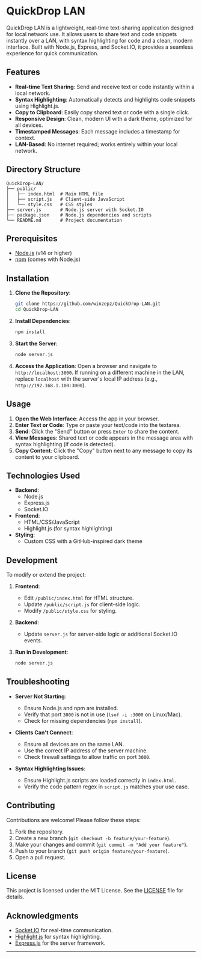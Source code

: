 # QuickDrop LAN

QuickDrop LAN is a lightweight, real-time text-sharing application designed for local network use. It allows users to share text and code snippets instantly over a LAN, with syntax highlighting for code and a clean, modern interface. Built with Node.js, Express, and Socket.IO, it provides a seamless experience for quick communication.

## Features

- **Real-time Text Sharing**: Send and receive text or code instantly within a local network.
- **Syntax Highlighting**: Automatically detects and highlights code snippets using Highlight.js.
- **Copy to Clipboard**: Easily copy shared text or code with a single click.
- **Responsive Design**: Clean, modern UI with a dark theme, optimized for all devices.
- **Timestamped Messages**: Each message includes a timestamp for context.
- **LAN-Based**: No internet required; works entirely within your local network.

## Directory Structure

```
QuickDrop-LAN/
├── public/
│   ├── index.html  # Main HTML file
│   ├── script.js   # Client-side JavaScript
│   └── style.css   # CSS styles
├── server.js       # Node.js server with Socket.IO
├── package.json    # Node.js dependencies and scripts
└── README.md       # Project documentation
```

## Prerequisites

- [Node.js](https://nodejs.org/) (v14 or higher)
- [npm](https://www.npmjs.com/) (comes with Node.js)

## Installation

1. **Clone the Repository**:
   ```bash
   git clone https://github.com/winzepz/QuickDrop-LAN.git
   cd QuickDrop-LAN
   ```

2. **Install Dependencies**:
   ```bash
   npm install
   ```

3. **Start the Server**:
   ```bash
   node server.js
   ```

4. **Access the Application**:
   Open a browser and navigate to `http://localhost:3000`. If running on a different machine in the LAN, replace `localhost` with the server's local IP address (e.g., `http://192.168.1.100:3000`).

## Usage

1. **Open the Web Interface**: Access the app in your browser.
2. **Enter Text or Code**: Type or paste your text/code into the textarea.
3. **Send**: Click the "Send" button or press `Enter` to share the content.
4. **View Messages**: Shared text or code appears in the message area with syntax highlighting (if code is detected).
5. **Copy Content**: Click the "Copy" button next to any message to copy its content to your clipboard.

## Technologies Used

- **Backend**:
  - Node.js
  - Express.js
  - Socket.IO
- **Frontend**:
  - HTML/CSS/JavaScript
  - Highlight.js (for syntax highlighting)
- **Styling**:
  - Custom CSS with a GitHub-inspired dark theme

## Development

To modify or extend the project:

1. **Frontend**:
   - Edit `/public/index.html` for HTML structure.
   - Update `/public/script.js` for client-side logic.
   - Modify `/public/style.css` for styling.

2. **Backend**:
   - Update `server.js` for server-side logic or additional Socket.IO events.

3. **Run in Development**:
   ```bash
   node server.js
   ```

## Troubleshooting

- **Server Not Starting**:
  - Ensure Node.js and npm are installed.
  - Verify that port `3000` is not in use (`lsof -i :3000` on Linux/Mac).
  - Check for missing dependencies (`npm install`).

- **Clients Can't Connect**:
  - Ensure all devices are on the same LAN.
  - Use the correct IP address of the server machine.
  - Check firewall settings to allow traffic on port `3000`.

- **Syntax Highlighting Issues**:
  - Ensure Highlight.js scripts are loaded correctly in `index.html`.
  - Verify the code pattern regex in `script.js` matches your use case.

## Contributing

Contributions are welcome! Please follow these steps:

1. Fork the repository.
2. Create a new branch (`git checkout -b feature/your-feature`).
3. Make your changes and commit (`git commit -m "Add your feature"`).
4. Push to your branch (`git push origin feature/your-feature`).
5. Open a pull request.

## License

This project is licensed under the MIT License. See the [LICENSE](LICENSE) file for details.

## Acknowledgments

- [Socket.IO](https://socket.io/) for real-time communication.
- [Highlight.js](https://highlightjs.org/) for syntax highlighting.
- [Express.js](https://expressjs.com/) for the server framework.

---
